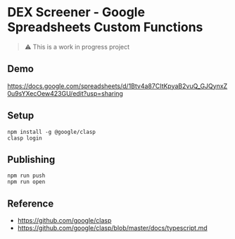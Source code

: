 # DEX Screener - Google Spreadsheets Custom Functions

> ⚠️ This is a work in progress project

## Demo
https://docs.google.com/spreadsheets/d/1Btv4a87CItKpyaB2vuQ_GJQynxZ0u9sYXecOew423GU/edit?usp=sharing

## Setup
```
npm install -g @google/clasp
clasp login
```

## Publishing
```
npm run push
npm run open
```

## Reference
- https://github.com/google/clasp
- https://github.com/google/clasp/blob/master/docs/typescript.md
